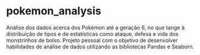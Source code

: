 # pokemon_analysis
 
Análise dos dados acerca dos Pokémon até a geração 6, no que tange à distribuição de tipos e de estatísticas como ataque, defesa e vida dos monstrinhos de bolso. Projeto pessoal com o objetivo de desenvolver habilidades de análise de dados utilizando as bibliotecas Pandas e Seaborn.

